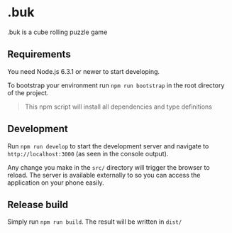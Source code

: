 # .buk

.buk is a cube rolling puzzle game

## Requirements

You need Node.js 6.3.1 or newer to start developing.

To bootstrap your environment run `npm run bootstrap` in the root
directory of the project.
 
> This npm script will install all dependencies and type definitions

## Development

Run `npm run develop` to start the development server and navigate to
`http://localhost:3000` (as seen in the console output).

Any change you make in the `src/` directory will trigger the browser
to reload. The server is available externally to so you can access
the application on your phone easily.

## Release build

Simply run `npm run build`. The result will be written in `dist/`
